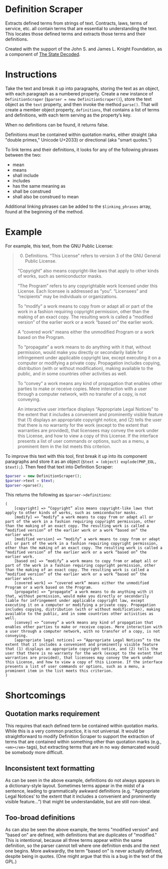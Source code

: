# Definition Scraper

Extracts defined terms from strings of text. Contracts, laws, terms of service, etc. all contain terms that are essential to understanding the text. This locates those defined terms and extracts those terms and their definitions.

Created with the support of the John S. and James L. Knight Foundation, as a component of [The State Decoded](http://www.statedecoded.com/).


# Instructions
Take the text and break it up into paragraphs, storing the text as an object, with each paragraph as a numbered property. Create a new instance of `DefinitionScraper` (`$parser = new DefinitionScraper()`), store the text object as the `text` property, and then invoke the method `parse()`. That will create a member object property, `definitions`, that contains a list of terms and definitions, with each term serving as the property’s key.

When no definitions can be found, it returns false.

Definitions must be contained within quotation marks, either straight (aka "double primes," Unicode U+2033) or directional (aka "smart quotes.")

To link terms and their definitions, it looks for any of the following phrases between the two:

* mean
* means
* shall include
* includes
* has the same meaning as
* shall be construed
* shall also be construed to mean

Additional linking phrases can be added to the `$linking_phrases` array, found at the beginning of the method.


# Example

For example, this text, from the GNU Public License:

> 0. Definitions.
> “This License” refers to version 3 of the GNU General Public License.
>
> “Copyright” also means copyright-like laws that apply to other kinds of works, such as semiconductor masks.
> 
> “The Program” refers to any copyrightable work licensed under this License. Each licensee is addressed as “you”. “Licensees” and “recipients” may be individuals or organizations.
> 
> To “modify” a work means to copy from or adapt all or part of the work in a fashion requiring copyright permission, other than the making of an exact copy. The resulting work is called a “modified version” of the earlier work or a work “based on” the earlier work.
> 
> A “covered work” means either the unmodified Program or a work based on the Program.
> 
> To “propagate” a work means to do anything with it that, without permission, would make you directly or secondarily liable for infringement under applicable copyright law, except executing it on a computer or modifying a private copy. Propagation includes copying, distribution (with or without modification), making available to the public, and in some countries other activities as well.
> 
> To “convey” a work means any kind of propagation that enables other parties to make or receive copies. Mere interaction with a user through a computer network, with no transfer of a copy, is not conveying.
> 
> An interactive user interface displays “Appropriate Legal Notices” to the extent that it includes a convenient and prominently visible feature that (1) displays an appropriate copyright notice, and (2) tells the user that there is no warranty for the work (except to the extent that warranties are provided), that licensees may convey the work under this License, and how to view a copy of this License. If the interface presents a list of user commands or options, such as a menu, a prominent item in the list meets this criterion.

To improve this text with this tool, first break it up into its component paragraphs and store it as an object (`$text = (object) explode(PHP_EOL, $text);`). Then feed that text into Definition Scraper:

```php
$parser = new DefinitionScraper();
$parser->text = $text;
$parser->parse();
```

This returns the following as `$parser->definitions`:

```
(
	[copyright] => “Copyright” also means copyright-like laws that apply to other kinds of works, such as semiconductor masks.
	[modify] => “modify” a work means to copy from or adapt all or part of the work in a fashion requiring copyright permission, other than the making of an exact copy. The resulting work is called a “modified version” of the earlier work or a work “based on” the earlier work.
	[modified version] => “modify” a work means to copy from or adapt all or part of the work in a fashion requiring copyright permission, other than the making of an exact copy. The resulting work is called a “modified version” of the earlier work or a work “based on” the earlier work.
	[based on] => “modify” a work means to copy from or adapt all or part of the work in a fashion requiring copyright permission, other than the making of an exact copy. The resulting work is called a “modified version” of the earlier work or a work “based on” the earlier work.
	[covered work] => “covered work” means either the unmodified Program or a work based on the Program.
	[propagate] => “propagate” a work means to do anything with it that, without permission, would make you directly or secondarily liable for infringement under applicable copyright law, except executing it on a computer or modifying a private copy. Propagation includes copying, distribution (with or without modification), making available to the public, and in some countries other activities as well.
	[convey] => “convey” a work means any kind of propagation that enables other parties to make or receive copies. Mere interaction with a user through a computer network, with no transfer of a copy, is not conveying.
	[appropriate legal notices] => “Appropriate Legal Notices” to the extent that it includes a convenient and prominently visible feature that (1) displays an appropriate copyright notice, and (2) tells the user that there is no warranty for the work (except to the extent that warranties are provided), that licensees may convey the work under this License, and how to view a copy of this License. If the interface presents a list of user commands or options, such as a menu, a prominent item in the list meets this criterion.
)
```

# Shortcomings


## Quotation marks requirement
This requires that each defined term be contained within quotation marks. While this is a very common practice, it is not universal. It would be straightforward to modify Definition Scraper to support the extraction of terms that are contained within something other than quotation marks (e.g., `<em></em>` tags), but extracting terms that are in no way demarcated would be somebody more difficult.


## Inconsistent text formatting

As can be seen in the above example, definitions do not always appears in a dictionary-style layout. Sometimes terms appear in the midst of a sentence, leading to grammatically awkward definitions (e.g. "‘Appropriate Legal Notices’ to the extent that it includes a convenient and prominently visible feature...”) that might be understandable, but are still non-ideal.

## Too-broad definitions

As can also be seen the above example, the terms "modified version" and "based on" are defined, with definitions that are duplicates of "modified." This is intentional, because all three terms appear within the same definition, so the parser cannot tell where one definition ends and the next one begins. More awkwardly, the term "based on" is never actually defined, despite being in quotes. (One might argue that this is a bug in the text of the GPL.)

